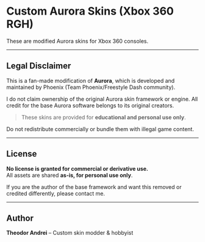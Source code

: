 # Custom Aurora Skins (Xbox 360 RGH)

These are modified Aurora skins for Xbox 360 consoles.

---

## Legal Disclaimer

This is a fan-made modification of **Aurora**, which is developed and maintained by Phoenix (Team Phoenix/Freestyle Dash community).

I do not claim ownership of the original Aurora skin framework or engine. All credit for the base Aurora software belongs to its original creators.

> These skins are provided for **educational and personal use only**.

Do not redistribute commercially or bundle them with illegal game content.

---

## License

**No license is granted for commercial or derivative use.**  
All assets are shared **as-is, for personal use only**.

If you are the author of the base framework and want this removed or credited differently, please contact me.

---

## Author

**Theodor Andrei** – Custom skin modder & hobbyist
